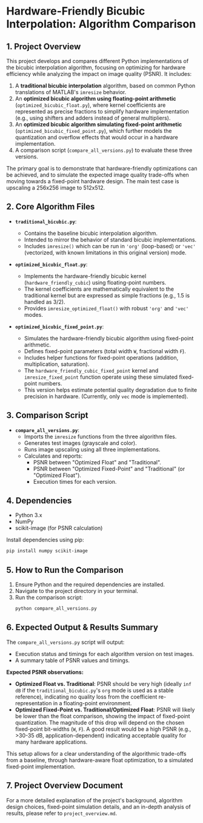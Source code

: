 # Hardware-Friendly Bicubic Interpolation: Algorithm Comparison

## 1. Project Overview

This project develops and compares different Python implementations of the bicubic interpolation algorithm, focusing on optimizing for hardware efficiency while analyzing the impact on image quality (PSNR). It includes:
1.  A **traditional bicubic interpolation** algorithm, based on common Python translations of MATLAB's `imresize` behavior.
2.  An **optimized bicubic algorithm using floating-point arithmetic** (`optimized_bicubic_float.py`), where kernel coefficients are represented as precise fractions to simplify hardware implementation (e.g., using shifters and adders instead of general multipliers).
3.  An **optimized bicubic algorithm simulating fixed-point arithmetic** (`optimized_bicubic_fixed_point.py`), which further models the quantization and overflow effects that would occur in a hardware implementation.
4.  A comparison script (`compare_all_versions.py`) to evaluate these three versions.

The primary goal is to demonstrate that hardware-friendly optimizations can be achieved, and to simulate the expected image quality trade-offs when moving towards a fixed-point hardware design. The main test case is upscaling a 256x256 image to 512x512.

## 2. Core Algorithm Files

*   **`traditional_bicubic.py`**:
    *   Contains the baseline bicubic interpolation algorithm.
    *   Intended to mirror the behavior of standard bicubic implementations.
    *   Includes `imresize()` which can be run in `'org'` (loop-based) or `'vec'` (vectorized, with known limitations in this original version) mode.

*   **`optimized_bicubic_float.py`**:
    *   Implements the hardware-friendly bicubic kernel (`hardware_friendly_cubic`) using floating-point numbers.
    *   The kernel coefficients are mathematically equivalent to the traditional kernel but are expressed as simple fractions (e.g., 1.5 is handled as 3/2).
    *   Provides `imresize_optimized_float()` with robust `'org'` and `'vec'` modes.

*   **`optimized_bicubic_fixed_point.py`**:
    *   Simulates the hardware-friendly bicubic algorithm using fixed-point arithmetic.
    *   Defines fixed-point parameters (total width `W`, fractional width `F`).
    *   Includes helper functions for fixed-point operations (addition, multiplication, saturation).
    *   The `hardware_friendly_cubic_fixed_point` kernel and `imresize_fixed_point` function operate using these simulated fixed-point numbers.
    *   This version helps estimate potential quality degradation due to finite precision in hardware. (Currently, only `vec` mode is implemented).

## 3. Comparison Script

*   **`compare_all_versions.py`**:
    *   Imports the `imresize` functions from the three algorithm files.
    *   Generates test images (grayscale and color).
    *   Runs image upscaling using all three implementations.
    *   Calculates and reports:
        *   PSNR between "Optimized Float" and "Traditional".
        *   PSNR between "Optimized Fixed-Point" and "Traditional" (or "Optimized Float").
        *   Execution times for each version.

## 4. Dependencies

*   Python 3.x
*   NumPy
*   scikit-image (for PSNR calculation)

Install dependencies using pip:
```bash
pip install numpy scikit-image
```

## 5. How to Run the Comparison

1.  Ensure Python and the required dependencies are installed.
2.  Navigate to the project directory in your terminal.
3.  Run the comparison script:
    ```bash
    python compare_all_versions.py
    ```

## 6. Expected Output & Results Summary

The `compare_all_versions.py` script will output:
*   Execution status and timings for each algorithm version on test images.
*   A summary table of PSNR values and timings.

**Expected PSNR observations:**
*   **Optimized Float vs. Traditional**: PSNR should be very high (ideally `inf dB` if the `traditional_bicubic.py`'s `org` mode is used as a stable reference), indicating no quality loss from the coefficient re-representation in a floating-point environment.
*   **Optimized Fixed-Point vs. Traditional/Optimized Float**: PSNR will likely be lower than the float comparison, showing the impact of fixed-point quantization. The magnitude of this drop will depend on the chosen fixed-point bit-widths (`W`, `F`). A good result would be a high PSNR (e.g., >30-35 dB, application-dependent) indicating acceptable quality for many hardware applications.

This setup allows for a clear understanding of the algorithmic trade-offs from a baseline, through hardware-aware float optimization, to a simulated fixed-point implementation.

## 7. Project Overview Document

For a more detailed explanation of the project's background, algorithm design choices, fixed-point simulation details, and an in-depth analysis of results, please refer to `project_overview.md`.
